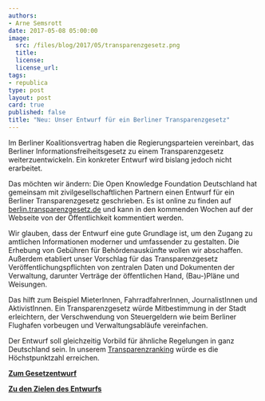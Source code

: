```yaml
---
authors:
- Arne Semsrott
date: 2017-05-08 05:00:00
image:
  src: /files/blog/2017/05/transparenzgesetz.png
  title: 
  license:
  license_url:
tags:
- republica
type: post
layout: post
card: true
published: false
title: "Neu: Unser Entwurf für ein Berliner Transparenzgesetz"
---
```


Im Berliner Koalitionsvertrag haben die Regierungsparteien vereinbart, das Berliner Informationsfreiheitsgesetz zu einem Transparenzgesetz weiterzuentwickeln. Ein konkreter Entwurf wird bislang jedoch nicht erarbeitet.

Das möchten wir ändern: Die Open Knowledge Foundation Deutschland hat gemeinsam mit zivilgesellschaftlichen Partnern einen Entwurf für ein Berliner Transparenzgesetz geschrieben. Es ist online zu finden auf [berlin.transparenzgesetz.de](https://berlin.transparenzgesetz.de/) und kann in den kommenden Wochen auf der Webseite von der Öffentlichkeit kommentiert werden.

Wir glauben, dass der Entwurf eine gute Grundlage ist, um den Zugang zu amtlichen Informationen moderner und umfassender zu gestalten. Die Erhebung von Gebühren für Behördenauskünfte wollen wir abschaffen. Außerdem etabliert unser Vorschlag für das Transparenzgesetz Veröffentlichungspflichten von zentralen Daten und Dokumenten der Verwaltung, darunter Verträge der öffentlichen Hand, (Bau-)Pläne und Weisungen. 

Das hilft zum Beispiel MieterInnen, FahrradfahrerInnen, JournalistInnen und AktivistInnen. Ein Transparenzgesetz würde Mitbestimmung in der Stadt erleichtern, der Verschwendung von Steuergeldern wie beim Berliner Flughafen vorbeugen und Verwaltungsabläufe vereinfachen.

Der Entwurf soll gleichzeitig Vorbild für ähnliche Regelungen in ganz Deutschland sein. In unserem [Transparenzranking](https://transparenzranking.de/) würde es die Höchstpunktzahl erreichen.

**[Zum Gesetzentwurf](https://berlin.transparenzgesetz.de/2017/05/07/transparenzgesetz/)**

**[Zu den Zielen des Entwurfs](https://volksentscheid-transparenz.de/ziele/)**
